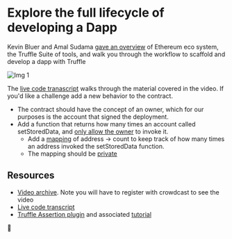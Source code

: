 # Explore the full lifecycle of developing a Dapp

Kevin Bluer and Amal Sudama [gave an
overview](https://www.crowdcast.io/e/truffle-webinar-series--) of Ethereum eco
system, the Truffle Suite of tools, and walk you through the workflow to
scaffold and develop a dapp with Truffle

![Img 1](https://trufflesuite.com/img/events/webinar-livestream2.jpg)

The [live code tranascript](./steps.md) walks through the material covered in
the video. If you'd like a challenge add a new behavior to the contract.

  * The contract should have the concept of an owner, which for our purposes is the account that signed the deployment.
  * Add a function that returns how many times an account called setStoredData, and [only allow the owner](https://solidity.readthedocs.io/en/v0.7.1/structure-of-a-contract.html#function-modifiers) to invoke it.
    * Add a
      [mapping](https://solidity.readthedocs.io/en/v0.7.1/types.html#mapping-types)
      of address -> count to keep track of how many times an address invoked the
      setStoredData function.
    * The mapping should be
      [private](https://solidity.readthedocs.io/en/v0.7.1/cheatsheet.html#function-visibility-specifiers)


## Resources
  * [Video archive](https://www.crowdcast.io/e/truffle-webinar-series--). Note you will have to register with crowdcast to see the video
  * [Live code transcript](./steps.md)
  * [Truffle Assertion plugin](https://github.com/rkalis/truffle-assertions) and associated [tutorial](https://kalis.me/assert-reverts-solidity-smart-contract-test-truffle/)

🧮
